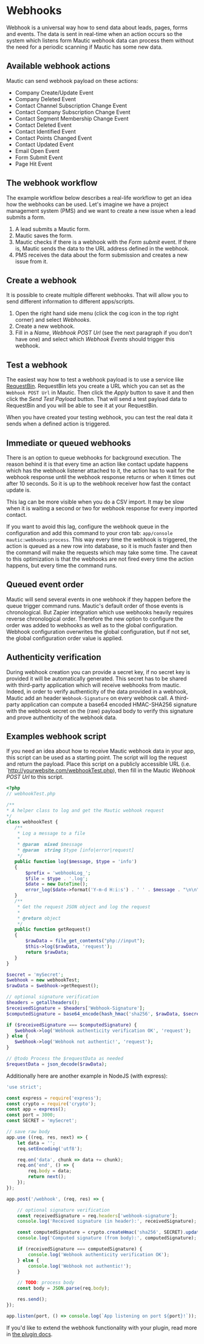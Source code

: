 # Webhooks

Webhook is a universal way how to send data about leads, pages, forms and events. The data is sent in real-time when an action occurs so the system which listens form Mautic webhook data can process them without the need for a periodic scanning if Mautic has some new data.

## Available webhook actions

Mautic can send webhook payload on these actions:

- Company Create/Update Event
- Company Deleted Event
- Contact Channel Subscription Change Event
- Contact Company Subscription Change Event
- Contact Segment Membership Change Event
- Contact Deleted Event
- Contact Identified Event
- Contact Points Changed Event
- Contact Updated Event
- Email Open Event
- Form Submit Event
- Page Hit Event

## The webhook workflow

The example workflow below describes a real-life workflow to get an idea how the webhooks can be used. Let's imagine we have a project management system (PMS) and we want to create a new issue when a lead submits a form.

1. A lead submits a Mautic form.
2. Mautic saves the form.
3. Mautic checks if there is a webhook with the *Form submit* event. If there is, Mautic sends the data to the URL address defined in the webhook.
4. PMS receives the data about the form submission and creates a new issue from it.

## Create a webhook

It is possible to create multiple different webhooks. That will allow you to send different information to different apps/scripts.

1. Open the right hand side menu (click the cog icon in the top right corner) and select *Webhooks*.
2. Create a new webhook.
3. Fill in a *Name*, *Webhook POST Url* (see the next paragraph if you don't have one) and select which *Webhook Events* should trigger this webhook.

## Test a webhook

The easiest way how to test a webhook payload is to use a service like [RequestBin](http://requestb.in/). RequestBin lets you create a URL which you can set as the `Webhook POST Url` in Mautic. Then click the *Apply* button to save it and then click the *Send Test Payload* button. That will send a test payload data to RequestBin and you will be able to see it at your RequestBin.

When you have created your testing webhook, you can test the real data it sends when a defined action is triggered.

## Immediate or queued webhooks

There is an option to queue webhooks for background execution. The reason behind it is that every time an action like contact update happens which has the webhook listener attached to it, the action has to wait for the webhook response until the webhook response returns or when it times out after 10 seconds. So it is up to the webhook receiver how fast the contact update is.

This lag can be more visible when you do a CSV import. It may be slow when it is waiting a second or two for webhook response for every imported contact.

If you want to avoid this lag, configure the webhook queue in the configuration and add this command to your cron tab: `app/console mautic:webhooks:process`. This way every time the webhook is triggered, the action is queued as a new row into database, so it is much faster and then the command will make the requests which may take some time. The caveat to this optimization is that the webhooks are not fired every time the action happens, but every time the command runs.

## Queued event order

Mautic will send several events in one webhook if they happen before the queue trigger command runs. Mautic's default order of those events is chronological. But Zapier integration which use webhooks heavily requires reverse chronological order. Therefore the new option to configure the order was added to webhooks as well as to the global configuration. Webhook configuration overwrites the global configuration, but if not set, the global configuration order value is applied.

## Authenticity verification

During webhook creation you can provide a secret key, if no secret key is provided it will be automatically generated. This secret has to be shared with third-party application which will receive webhooks from mautic.
Indeed, in order to verify authenticity of the data provided in a webhook, Mautic add an header `Webhook-Signature` on every webhook call. A third-party application can compute a base64 encoded HMAC-SHA256 signature with the webhook secret on the (raw) payload body to verify this signature and prove authenticity of the webhook data.

## Examples webhook script

If you need an idea about how to receive Mautic webhook data in your app, this script can be used as a starting point. The script will log the request and return the payload. Place this script on a publicly accessible URL (i.e. `http://yourwebsite.com/webhookTest.php), then fill in the Mautic *Webhook POST Url* to this script.

 ```php
<?php
// webhookTest.php

/**
 * A helper class to log and get the Mautic webhook request
 */
class webhookTest {
    /**
     * Log a message to a file
     *
     * @param  mixed $message
     * @param  string $type [info|error|request]
     */
    public function log($message, $type = 'info')
    {
        $prefix = 'webhookLog_';
        $file = $type . '.log';
        $date = new DateTime();
        error_log($date->format('Y-m-d H:i:s') . ' ' . $message . "\n\n", 3, $prefix . $file);
    }
    /**
     * Get the request JSON object and log the request
     *
     * @return object
     */
    public function getRequest()
    {
        $rawData = file_get_contents("php://input");
        $this->log($rawData, 'request');
        return $rawData;
    }
}

$secret = 'mySecret';
$webhook = new webhookTest;
$rawData = $webhook->getRequest();

// optional signature verification
$headers = getallheaders();
$receivedSignature = $headers['Webhook-Signature'];
$computedSignature = base64_encode(hash_hmac('sha256', $rawData, $secret, true));

if ($receivedSignature === $computedSignature) {
    $webhook->log('Webhook authenticity verification OK', 'request');
} else {
    $webhook->log('Webhook not authentic!', 'request');
}

// @todo Process the $requestData as needed
$requestData = json_decode($rawData);
```

Additionally here are another example in NodeJS (with express):
```javascript
'use strict';

const express = require('express');
const crypto = require('crypto');
const app = express();
const port = 3000;
const SECRET = 'mySecret';

// save raw body
app.use ((req, res, next) => {
    let data = '';
    req.setEncoding('utf8');

    req.on('data', chunk => data += chunk);
    req.on('end', () => {
        req.body = data;
        return next();
    });
});

app.post('/webhook', (req, res) => {

    // optional signature verification
    const receivedSignature = req.headers['webhook-signature'];
    console.log('Received signature (in header):', receivedSignature);

    const computedSignature = crypto.createHmac('sha256', SECRET).update(req.body).digest('base64');
    console.log('Computed signature (from body):', computedSignature);

    if (receivedSignature === computedSignature) {
        console.log('Webhook authenticity verification OK');
    } else {
        console.log('Webhook not authentic!');
    }

    // TODO: process body
    const body = JSON.parse(req.body);

    res.send();
});

app.listen(port, () => console.log(`App listening on port ${port}!`));
```
If you'd like to extend the webhook functionality with your plugin, read more in [the plugin docs](#extending-webhooks).
